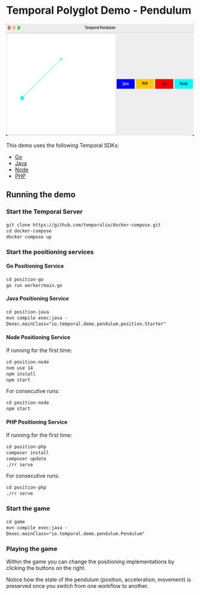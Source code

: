 # Temporal Polyglot Demo - Pendulum

<p align="center">
<img src="img/pendulumnew.png" height="300px" alt="Temporal Pendulum Game"/>
</p>

This demo uses the following Temporal SDKs:

* [Go](https://docs.temporal.io/docs/go/introduction)
* [Java](https://docs.temporal.io/docs/java/introduction)
* [Node](https://docs.temporal.io/docs/node/introduction)
* [PHP](https://docs.temporal.io/docs/php/introduction)

## Running the demo

### Start the Temporal Server

```shell script
git clone https://github.com/temporalio/docker-compose.git
cd docker-compose
docker compose up
```

### Start the positioning services

#### Go Positioning Service

```shell script
cd position-go
go run worker/main.go
```

#### Java Positioning Service

```shell script
cd position-java
mvn compile exec:java -Dexec.mainClass="io.temporal.demo.pendulum.position.Starter"
```

#### Node Positioning Service

If running for the first time:

```shell script
cd position-node
nvm use 14
npm install
npm start
```

For consecutive runs:

```shell script
cd position-node
npm start
```


#### PHP Positioning Service

If running for the first time:

```shell script
cd position-php
composer install
composer update
./rr serve
```

For consecutive runs:

```shell script
cd position-php
./rr serve
```

### Start the game

```shell script
cd game
mvn compile exec:java -Dexec.mainClass="io.temporal.demo.pendulum.Pendulum"
```

### Playing the game

Within the game you can change the positioning implementations
by clicking the buttons on the right.

Notice how the state of the pendulum (position, acceleration, movement)
is preserved once you switch from one workflow to another.
